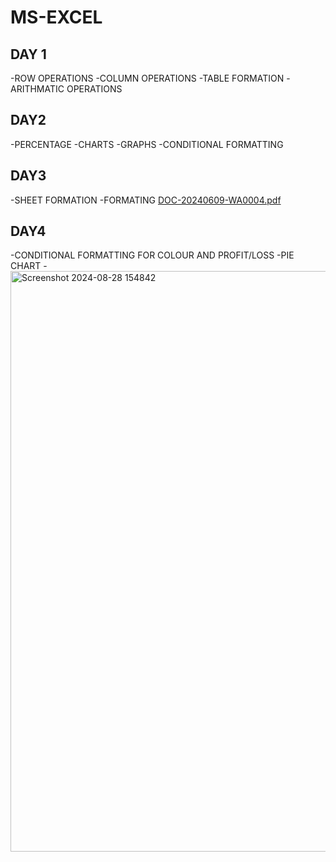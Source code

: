 # MS-EXCEL
## DAY 1
-ROW OPERATIONS
-COLUMN OPERATIONS
-TABLE FORMATION 
-ARITHMATIC OPERATIONS
## DAY2
-PERCENTAGE
-CHARTS
-GRAPHS
-CONDITIONAL FORMATTING 
## DAY3
-SHEET FORMATION
-FORMATING
[DOC-20240609-WA0004.pdf](https://github.com/user-lattachments/files/16739925/DOC-20240609-WA0004.pdf)
## DAY4
-CONDITIONAL FORMATTING FOR COLOUR AND PROFIT/LOSS
-PIE CHART
-<img width="929" alt="Screenshot 2024-08-28 154842" src="https://github.com/user-attachments/assets/166c3737-13ac-4b88-a926-249850affaf5">
